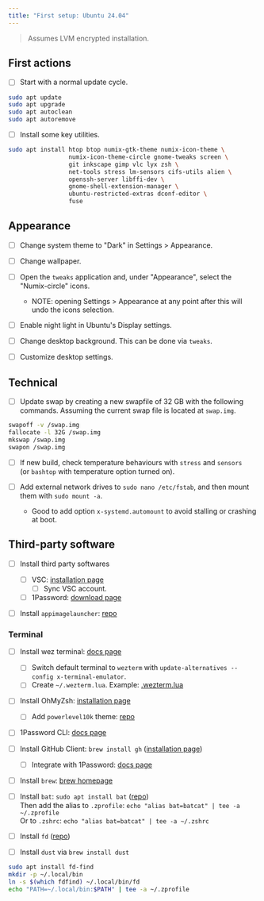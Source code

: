 ```yaml
---
title: "First setup: Ubuntu 24.04"
---
```


> Assumes LVM encrypted installation.

## First actions

- [ ] Start with a normal update cycle.

```bash
sudo apt update
sudo apt upgrade
sudo apt autoclean
sudo apt autoremove
```

- [ ] Install some key utilities.

```bash
sudo apt install htop btop numix-gtk-theme numix-icon-theme \
                 numix-icon-theme-circle gnome-tweaks screen \
                 git inkscape gimp vlc lyx zsh \
                 net-tools stress lm-sensors cifs-utils alien \
                 openssh-server libffi-dev \
                 gnome-shell-extension-manager \
                 ubuntu-restricted-extras dconf-editor \
                 fuse
```

## Appearance

- [ ] Change system theme to "Dark" in Settings > Appearance.
- [ ] Change wallpaper.
- [ ] Open the `tweaks` application and, under "Appearance", select the "Numix-circle" icons.

  - NOTE: opening Settings > Appearance at any point after this will undo the icons selection.

- [ ] Enable night light in Ubuntu's Display settings.
- [ ] Change desktop background. This can be done via `tweaks`.
- [ ] Customize desktop settings.

## Technical

- [ ] Update swap by creating a new swapfile of 32 GB with the following commands.
      Assuming the current swap file is located at `swap.img`.

```bash
swapoff -v /swap.img
fallocate -l 32G /swap.img
mkswap /swap.img
swapon /swap.img
```

- [ ] If new build, check temperature behaviours with `stress` and `sensors`  
       (or `bashtop` with temperature option turned on).

- [ ] Add external network drives to `sudo nano /etc/fstab`, and then mount them with `sudo mount -a`.

  - Good to add option `x-systemd.automount` to avoid stalling or crashing at boot.

## Third-party software

- [ ] Install third party softwares

  - [ ] VSC: [installation page](https://code.visualstudio.com/)
    - [ ] Sync VSC account.
  - [ ] 1Password: [download page](https://1password.com/downloads/linux)

- [ ] Install `appimagelauncher`: [repo](https://github.com/TheAssassin/AppImageLauncher/wiki/Install-on-Ubuntu-or-Debian)

### Terminal

- [ ] Install wez terminal: [docs page](https://wezterm.org/install/linux.html)

  - [ ] Switch default terminal to `wezterm` with `update-alternatives --config x-terminal-emulator`.
  - [ ] Create `~/.wezterm.lua`. Example: [.wezterm.lua](../configs/.wezterm.lua)

- [ ] Install OhMyZsh: [installation page](https://ohmyz.sh/#install)

  - [ ] Add `powerlevel10k` theme: [repo](https://github.com/romkatv/powerlevel10k)

- [ ] 1Password CLI: [docs page](https://developer.1password.com/docs/cli/get-started/)
- [ ] Install GitHub Client: `brew install gh` ([installation page](https://github.com/cli/cli#installation))

  - [ ] Integrate with 1Password: [docs page](https://developer.1password.com/docs/cli/shell-plugins/github/)

- [ ] Install `brew`: [brew homepage](https://brew.sh)
- [ ] Install `bat`: `sudo apt install bat` ([repo](https://github.com/sharkdp/bat#installation))  
       Then add the alias to `.zprofile`: `echo "alias bat=batcat" | tee -a ~/.zprofile`  
       Or to `.zshrc`: `echo "alias bat=batcat" | tee -a ~/.zshrc`
- [ ] Install `fd` ([repo](https://github.com/sharkdp/fd#installation))
- [ ] Install `dust` via `brew install dust`

```bash
sudo apt install fd-find
mkdir -p ~/.local/bin
ln -s $(which fdfind) ~/.local/bin/fd
echo "PATH=~/.local/bin:$PATH" | tee -a ~/.zprofile
```
